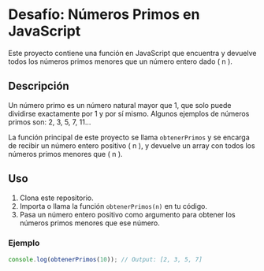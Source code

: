 # Desafío: Números Primos en JavaScript

Este proyecto contiene una función en JavaScript que encuentra y devuelve todos los números primos menores que un número entero dado \( n \).

## Descripción

Un número primo es un número natural mayor que 1, que solo puede dividirse exactamente por 1 y por sí mismo. Algunos ejemplos de números primos son: 2, 3, 5, 7, 11...

La función principal de este proyecto se llama `obtenerPrimos` y se encarga de recibir un número entero positivo \( n \), y devuelve un array con todos los números primos menores que \( n \).

## Uso

1. Clona este repositorio.
2. Importa o llama la función `obtenerPrimos(n)` en tu código.
3. Pasa un número entero positivo como argumento para obtener los números primos menores que ese número.

### Ejemplo

```javascript
console.log(obtenerPrimos(10)); // Output: [2, 3, 5, 7]
